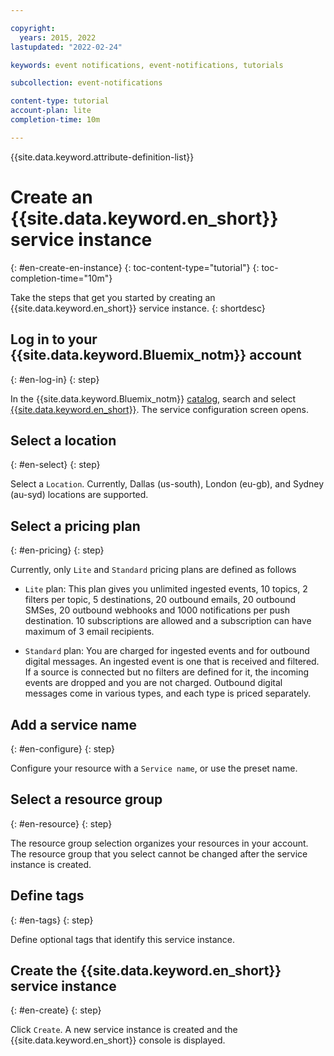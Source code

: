 ```yaml
---

copyright:
  years: 2015, 2022
lastupdated: "2022-02-24"

keywords: event notifications, event-notifications, tutorials

subcollection: event-notifications

content-type: tutorial
account-plan: lite
completion-time: 10m

---
```


{{site.data.keyword.attribute-definition-list}}

# Create an {{site.data.keyword.en_short}} service instance
{: #en-create-en-instance}
{: toc-content-type="tutorial"}
{: toc-completion-time="10m"}

Take the steps that get you started by creating an {{site.data.keyword.en_short}} service instance.
{: shortdesc}

## Log in to your {{site.data.keyword.Bluemix_notm}} account
{: #en-log-in}
{: step}

In the {{site.data.keyword.Bluemix_notm}} [catalog](https://test.cloud.ibm.com/catalog#services), search and select [{{site.data.keyword.en_short}}](https://test.cloud.ibm.com/catalog/services/event-notifications). The service configuration screen opens.

## Select a location
{: #en-select}
{: step}

Select a `Location`. Currently, Dallas (us-south), London (eu-gb), and Sydney (au-syd) locations are supported.

## Select a pricing plan
{: #en-pricing}
{: step}

Currently, only `Lite` and `Standard` pricing plans are defined as follows

* `Lite` plan: This plan gives you unlimited ingested events, 10 topics, 2 filters per topic, 5 destinations, 20 outbound emails, 20 outbound SMSes, 20 outbound webhooks and 1000 notifications per push destination. 10 subscriptions are allowed and a subscription can have maximum of 3 email recipients.


* `Standard` plan: You are charged for ingested events and for outbound digital messages. An ingested event is one that is received and filtered. If a source is connected but no filters are defined for it, the incoming events are dropped and you are not charged. Outbound digital messages come in various types, and each type is priced separately.

## Add a service name
{: #en-configure}
{: step}

Configure your resource with a `Service name`, or use the preset name.

## Select a resource group
{: #en-resource}
{: step}

The resource group selection organizes your resources in your account. The resource group that you select cannot be changed after the service instance is created.

## Define tags
{: #en-tags}
{: step}

Define optional tags that identify this service instance.

## Create the {{site.data.keyword.en_short}} service instance
{: #en-create}
{: step}

Click `Create`. A new service instance is created and the {{site.data.keyword.en_short}} console is displayed.

